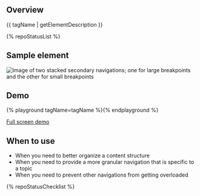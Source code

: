 ## Overview

{{ tagName | getElementDescription }}

{% repoStatusList %}

## Sample element

<uxdot-example width-adjustment="872px">
  <img src="{{ './nav-secondary-sample.png' | url }}" alt="Image of two stacked secondary navigations; one for large breakpoints and the other for small breakpoints">
</uxdot-example>


## Demo

{% playground tagName=tagName %}{% endplayground %}

<rh-cta><a href="{{ './demo/' | url }}">Full screen demo</a></rh-cta>


## When to use
  
  - When you need to better organize a content structure
  - When you need to provide a more granular navigation that is specific to a topic
  - When you need to prevent other navigations from getting overloaded


{% repoStatusChecklist %}
